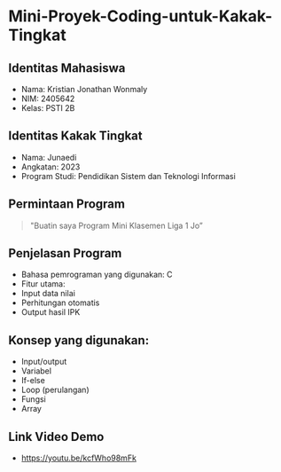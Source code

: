 # Mini-Proyek-Coding-untuk-Kakak-Tingkat

## Identitas Mahasiswa
- Nama: Kristian Jonathan Wonmaly
- NIM: 2405642
- Kelas: PSTI 2B

## Identitas Kakak Tingkat
- Nama: Junaedi
- Angkatan: 2023
- Program Studi: Pendidikan Sistem dan Teknologi Informasi

## Permintaan Program
> "Buatin saya Program Mini Klasemen Liga 1 Jo”

## Penjelasan Program
- Bahasa pemrograman yang digunakan: C
- Fitur utama:
 - Input data nilai
 - Perhitungan otomatis
 - Output hasil IPK

## Konsep yang digunakan:
 - Input/output
 - Variabel
 - If-else
 - Loop (perulangan)
 - Fungsi
 - Array

## Link Video Demo
- https://youtu.be/kcfWho98mFk
